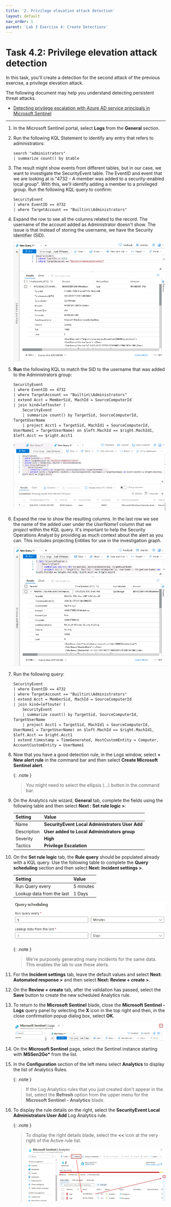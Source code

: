 ```yaml
---
title: '2. Privilege elevation attack detection'
layout: default
nav_order: 1
parent: 'Lab 3 Exercise 4: Create Detections'
---
```


# Task 4.2: Privilege elevation attack detection

In this task, you'll create a detection for the second attack of the previous exercise, a privilege elevation attack.

The following document may help you understand detecting persistent threat attacks.

- [Detecting privilege escalation with Azure AD service principals in Microsoft Sentinel](https://learnsentinel.blog/2022/01/04/azuread-privesc-sentinel/)

---

1.  In the Microsoft Sentinel portal, select **Logs** from the **General** section.

1.  Run the following KQL Statement to identify any entry that refers to administrators:

    ```KQL
    search "administrators" 
    | summarize count() by $table
    ```

1.  The result might show events from different tables, but in our case, we want to investigate the SecurityEvent table. The EventID and event that we are looking at is "4732 - A member was added to a security-enabled local group". With this, we'll identify adding a member to a privileged group. Run the following KQL query to confirm:

    ```KQL
    SecurityEvent 
    | where EventID == 4732
    | where TargetAccount == "Builtin\\Administrators"
    ```

1.  Expand the row to see all the columns related to the record. The username of the account added as Administrator doesn't show. The issue is that instead of storing the username, we have the Security Identifier (SID). 

    ![securityevent_expanded.png](../media/securityevent_expanded.png)

1.  **Run** the following KQL to match the SID to the username that was added to the Administrators group:

    ```KQL
    SecurityEvent 
    | where EventID == 4732
    | where TargetAccount == "Builtin\\Administrators"
    | extend Acct = MemberSid, MachId = SourceComputerId  
    | join kind=leftouter (
        SecurityEvent 
        | summarize count() by TargetSid, SourceComputerId, TargetUserName 
        | project Acct1 = TargetSid, MachId1 = SourceComputerId, UserName1 = TargetUserName) on $left.MachId == $right.MachId1, $left.Acct == $right.Acct1
    ```

    ![SC200_sysmon_attack3.png](../media/SC200_sysmon_attack3.png)

1.  Expand the row to show the resulting columns. In the last row we see the name of the added user under the *UserName1* column that we *project* within the KQL query. It's important to help the Security Operations Analyst by providing as much context about the alert as you can. This includes projecting Entities for use in the investigation graph. 

    ![securityevent_expanded2.png](../media/securityevent_expanded2.png)

1.  Run the following query:

    ```KQL
    SecurityEvent 
    | where EventID == 4732
    | where TargetAccount == "Builtin\\Administrators"
    | extend Acct = MemberSid, MachId = SourceComputerId  
    | join kind=leftouter (
        SecurityEvent 
        | summarize count() by TargetSid, SourceComputerId, TargetUserName 
        | project Acct1 = TargetSid, MachId1 = SourceComputerId, UserName1 = TargetUserName) on $left.MachId == $right.MachId1, $left.Acct == $right.Acct1
    | extend timestamp = TimeGenerated, HostCustomEntity = Computer, AccountCustomEntity = UserName1
    ```

1.  Now that you have a good detection rule, in the Logs window, select **+ New alert rule** in the command bar and then select **Create Microsoft Sentinel alert**. 

    {: .note }
    > You might need to select the ellipsis (...) button in the command bar.

1.  On the Analytics rule wizard, **General** tab, complete the fields using the following table and then select **Next : Set rule logic >**:

    |Setting|Value|
    |---|---|
    |Name|**SecurityEvent Local Administrators User Add**|
    |Description|**User added to Local Administrators group**|
    |Severity|**High**|
    |Tactics|**Privilege Escalation**|


1.  On the **Set rule logic** tab, the **Rule query** should be populated already with a KQL query. Use the following table to complete the **Query scheduling** section and then select **Next: Incident settings >**.

    |Setting|Value|
    |---|---|
    |Run Query every|5 minutes|
    |Lookup data from the last|1 Days|

    ![query_scheduling.png](../media/query_scheduling.png)

    {: .note }
    > We're purposely generating many incidents for the same data. This enables the lab to use these alerts.

1.  For the **Incident settings** tab, leave the default values and select **Next: Automated response >** and then select **Next: Review + create >**.

1.  On the **Review + create** tab, after the validation has passed, select the **Save** button to create the new scheduled Analytics rule.

1.  To return to the **Microsoft Sentinel** blade, close the **Microsoft Sentinel - Logs** query panel by selecting the **X** icon in the top right and then, in the close confirmation popup dialog box, select **OK**.

    ![close_sentinel_logs.png](../media/close_sentinel_logs.png)

1.  On the **Microsoft Sentinel** page, select the Sentinel instance starting with **MSSen2Go\*** from the list.

1.  In the **Configuration** section of the left menu select **Analytics** to display the list of Analytics Rules.

    {: .note }
    > If the Log Analytics rules that you just created don't appear in the list, select the **Refresh** option from the upper menu for the **Microsoft Sentinel - Analytics** blade.

1.  To display the rule details on the right, select the **SecurityEvent Local Administrators User Add** Log Analytics rule.

    {: .note }
    > To display the right details blade, select the **<<** icon at the very right of the Active rule list.
    >
    >![microsoft_sentinel_analytics.png](../media/microsoft_sentinel_analytics.png)
